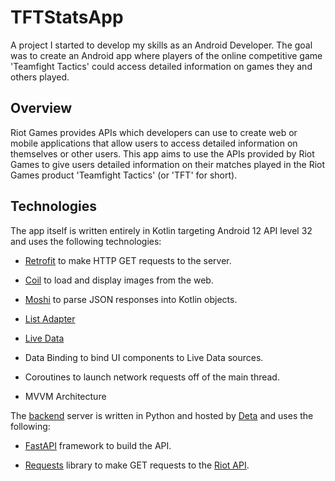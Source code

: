 # TFTStatsApp

A project I started to develop my skills as an Android Developer. The goal was to create an Android app where players of the online competitive game 
'Teamfight Tactics' could access detailed information on games they and others played.

## Overview

Riot Games provides APIs which developers can use to create web or mobile applications that allow users to access 
detailed information on themselves or other users. This app aims to use the APIs provided by Riot Games to give users detailed information on their matches 
played in the Riot Games product 'Teamfight Tactics' (or 'TFT' for short).

## Technologies

The app itself is written entirely in Kotlin targeting Android 12 API level 32 and uses the following technologies:

- [Retrofit](https://square.github.io/retrofit/) to make HTTP GET requests to the server.

- [Coil](https://coil-kt.github.io/coil/) to load and display images from the web.

- [Moshi](https://github.com/square/moshi) to parse JSON responses into Kotlin objects.

- [List Adapter](https://developer.android.com/reference/androidx/recyclerview/widget/ListAdapter)

- [Live Data](https://developer.android.com/topic/libraries/architecture/livedata)

- Data Binding to bind UI components to Live Data sources.

- Coroutines to launch network requests off of the main thread.

- MVVM Architecture

The [backend](https://4u2rwv.deta.dev/docs) server is written in Python and hosted by [Deta](https://www.deta.sh/) and uses the following:

- [FastAPI](https://fastapi.tiangolo.com/) framework to build the API.

- [Requests](https://pypi.org/project/requests/) library to make GET requests to the [Riot API](https://developer.riotgames.com/).
